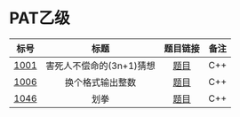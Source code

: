 # PAT乙级
标号|标题|题目链接|备注
:--:|:---:|:---:|:---:|
[1001](https://github.com/youthv587/PAT/blob/master/PAT%E4%B9%99%E7%BA%A7/1001.cpp)|害死人不偿命的(3n+1)猜想|[题目](https://pintia.cn/problem-sets/994805260223102976/problems/994805325918486528)|C++|
[1006](https://github.com/youthv587/PAT/blob/master/PAT%E4%B9%99%E7%BA%A7/1006.cpp)|	换个格式输出整数|[题目](https://pintia.cn/problem-sets/994805260223102976/problems/994805318855278592)|C++|
[1046](https://github.com/youthv587/PAT/blob/master/PAT%E4%B9%99%E7%BA%A7/1046.cpp)|划拳|[题目](https://pintia.cn/problem-sets/994805260223102976/problems/994805277847568384)|C++|
